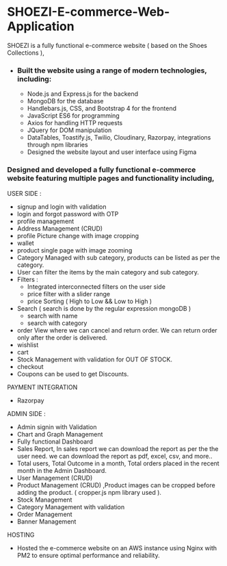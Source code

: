 # SHOEZI-E-commerce-Web-Application
SHOEZI is a fully functional e-commerce website ( based on the Shoes Collections ), 

* <h3> Built the website using a range of modern technologies, including: </h3>

  * <bold>Node.js and Express.js </bold> for the backend
  * MongoDB for the database
  * Handlebars.js, CSS, and Bootstrap 4 for the frontend
  * JavaScript ES6 for programming
  * Axios for handling HTTP requests
  * JQuery for DOM manipulation
  * DataTables, Toastify.js, Twilio, Cloudinary, Razorpay, integrations through npm libraries
  * Designed the website layout and user interface using Figma

<h3> Designed and developed a fully functional e-commerce website featuring multiple pages and functionality including, </h3>

USER SIDE :
* signup and login with validation
* login and forgot password with OTP
* profile management
* Address Management (CRUD)
* profile Picture change with image cropping
* wallet
* product single page with image zooming 
* Category Managed with sub category, products can be listed as per the category.
* User can filter the items by the main category and sub category.
* Filters :
  * Integrated interconnected filters on the user side
  * price filter with a slider range
  * price Sorting ( High to Low && Low to High )
* Search ( search is done by the regular expression mongoDB )
  * search with name
  * search with category 
* order View where we can cancel and return order. We can return order only after the order is delivered.
* wishlist
* cart
* Stock Management with validation for OUT OF STOCK.
* checkout
* Coupons can be used to get Discounts.

PAYMENT INTEGRATION
* Razorpay

ADMIN SIDE :
* Admin signin with Validation
* Chart and Graph Management 
* Fully functional Dashboard
* Sales Report, In sales report we can download the report as per the the user need. we can download the report as pdf, excel, csv, and more..
* Total users, Total Outcome in a month, Total orders placed in the recent month in the Admin Dashboard.
* User Management (CRUD)
* Product Management (CRUD) ,Product images can be cropped before adding the product. ( cropper.js npm library used ).
* Stock Management
* Category Management with validation
* Order Management
* Banner Management

HOSTING 
* Hosted the e-commerce website on an AWS instance using Nginx with PM2 to ensure optimal performance and reliability.


